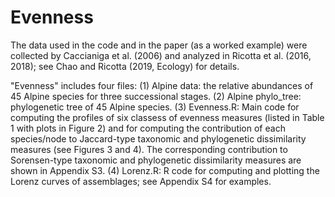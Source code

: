 # Evenness
The data used in the code and in the paper (as a worked example) were collected by Caccianiga et al. (2006) and analyzed in Ricotta et al. (2016, 2018); see Chao and Ricotta (2019, Ecology) for details.

"Evenness" includes four files:
(1) Alpine data: the relative abundances of 45 Alpine species for three successional stages.
(2) Alpine phylo_tree: phylogenetic tree of 45 Alpine species. 
(3) Evenness.R: Main code for computing the profiles of six classess of evenness measures (listed in Table 1 with plots in Figure 2) and for computing the contribution of each species/node to Jaccard-type taxonomic and phylogenetic dissimilarity measures (see Figures 3 and 4). The corresponding contribution to Sorensen-type taxonomic and phylogenetic dissimilarity measures are shown in Appendix S3.
(4) Lorenz.R: R code for computing and plotting the Lorenz curves of assemblages; see Appendix S4 for examples. 
